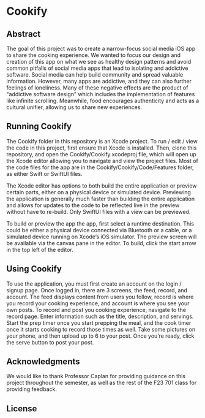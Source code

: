 # Cookify

## Abstract
The goal of this project was to create a narrow-focus social media iOS app to share the cooking experience. We wanted to focus our design and creation of this app on what we see as healthy design patterns and avoid common pitfalls of social media apps that lead to isolating and addictive software. Social media can help build community and spread valuable information. However, many apps are addictive, and they can also further feelings of loneliness. Many of these negative effects are the product of "addictive software design" which includes the implementation of features like infinite scrolling. Meanwhile, food encourages authenticity and acts as a cultural unifier, allowing us to share new experiences. 

## Running Cookify
The Cookify folder in this repository is an Xcode project. To run / edit / view the code in this project, first ensure that Xcode is installed. Then, clone this repository, and open the Cookify/Cookify.xcodeproj file, which will open up the Xcode editor allowing you to navigate and view the project files. Most of the code files for the app are in the Cookify/Cookify/Code/Features folder, as either Swift or SwiftUI files.

The Xcode editor has options to both build the entire application or preview certain parts, either on a physical device or simulated device. Previewing the application is generally much faster than building the entire application and allows for updates to the code to be reflected live in the preview without have to re-build. Only SwiftUI files with a view can be previewed.

To build or preview the app the app, first select a runtime destination. This could be either a physical device connected via Bluetooth or a cable, or a simulated device running on Xcode’s iOS simulator. The preview screen will be available via the canvas pane in the editor. To build, click the start arrow in the top left of the editor.

## Using Cookify
To use the application, you must first create an account on the login / signup page. Once logged in, there are 3 screens, the feed, record, and account. The feed displays content from users you follow, record is where you record your cooking experience, and account is where you see your own posts. To record and post you cooking experience, navigate to the record page. Enter information such as the title, description, and servings. Start the prep timer once you start prepping the meal, and the cook timer once it starts cooking to record those times as well. Take some pictures on your phone, and then upload up to 6 to your post. Once you’re ready, click the serve button to post your post. 

## Acknowledgments
We would like to thank Professor Caplan for providing guidance on this project throughout the semester, as well as the rest of the F23 701 class for providing feedback.

## License
